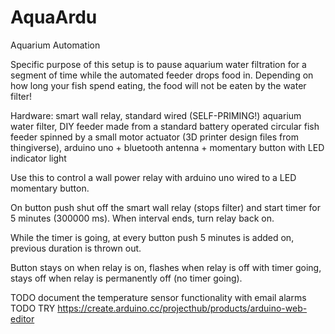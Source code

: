 AquaArdu
========

Aquarium Automation

Specific purpose of this setup is to pause aquarium water filtration for a segment of time 
while the automated feeder drops food in. Depending on how long your fish spend eating, 
the food will not be eaten by the water filter!
 
 Hardware: smart wall relay, standard wired (SELF-PRIMING!) aquarium water filter, DIY feeder 
 made from a standard battery operated circular fish feeder 
 spinned by a small motor actuator (3D printer design files from thingiverse), 
 arduino uno + bluetooth antenna + momentary button with LED indicator light
 
Use this to control a wall power relay with arduino uno wired to a LED momentary button.

On button push shut off the smart wall relay (stops filter) and start timer for 5 minutes (300000 ms). 
When interval ends, turn relay back on.

While the timer is going, at every button push 5 minutes is added on, previous duration is thrown out.

Button stays on when relay is on, flashes when relay is off with timer going, stays off
when relay is permanently off (no timer going).


TODO document the temperature sensor functionality with email alarms
TODO TRY https://create.arduino.cc/projecthub/products/arduino-web-editor
